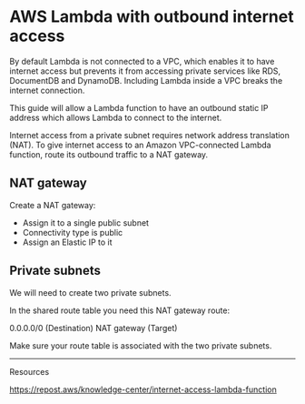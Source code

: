 # AWS Lambda with outbound internet access

By default Lambda is not connected to a VPC, which enables it to have internet access but prevents it from accessing private services like RDS, DocumentDB and DynamoDB. Including Lambda inside a VPC breaks the internet connection. 

This guide will allow a Lambda function to have an outbound static IP address which allows Lambda to connect to the internet.

Internet access from a private subnet requires network address translation (NAT). To give internet access to an Amazon VPC-connected Lambda function, route its outbound traffic to a NAT gateway.


## NAT gateway
Create a NAT gateway:
- Assign it to a single public subnet
- Connectivity type is public
- Assign an Elastic IP to it

## Private subnets
We will need to create two private subnets.

In the shared route table you need this NAT gateway route:

0.0.0.0/0 (Destination) NAT gateway (Target)

Make sure your route table is associated with the two private subnets.

---

Resources

https://repost.aws/knowledge-center/internet-access-lambda-function
